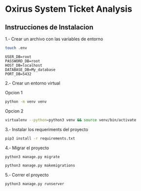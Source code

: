 # Oxirus System Ticket Analysis

## Instrucciones de Instalacion

1.- Crear un archivo con las variables de entorno

```bash
touch .env
```

```
USER_DB=root
PASSWORD_DB=root
HOST_DB=localhost
DATABASE_DB=My_database
PORT_DB=5432
```

2.- Crear un entorno virtual

Opcion 1
```bash
python -m venv venv
```

Opcion 2
```bash
virtualenv --python=python3 venv && source venv/bin/activate
```

3.- Instalar los requeriments del proyecto

```bash
pip3 install -r requirements.txt
```

4.- Migrar el proyecto
```bash
python3 manage.py migrate
```

```bash
python3 manage.py makemigrations
```

5.- Correr el proyecto 
```bash
python3 manage.py runserver
```

